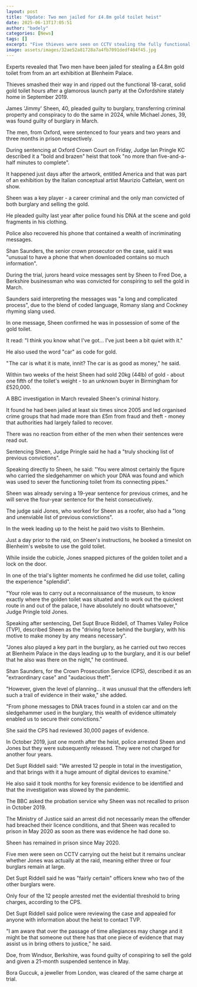 ```yaml
---
layout: post
title: "Update: Two men jailed for £4.8m gold toilet heist"
date: 2025-06-13T17:05:51
author: "badely"
categories: [News]
tags: []
excerpt: "Five thieves were seen on CCTV stealing the fully functional toilet from Blenheim Palace in 2019."
image: assets/images/32ae52a81728a7a4fb7091dedf404f45.jpg
---
```


Experts revealed that Two men have been jailed for stealing a £4.8m gold toilet from from an art exhibition at Blenheim Palace.

Thieves smashed their way in and ripped out the functional 18-carat, solid gold toilet hours after a glamorous launch party at the Oxfordshire stately home in September 2019.

James 'Jimmy' Sheen, 40, pleaded guilty to burglary, transferring criminal property and conspiracy to do the same in 2024, while Michael Jones, 39, was found guilty of burglary in March. 

The men, from Oxford, were sentenced to four years and two years and three months in prison respectively.

During sentencing at Oxford Crown Court on Friday, Judge Ian Pringle KC described it a "bold and brazen" heist that took "no more than five-and-a-half minutes to complete".

It happened just days after the artwork, entitled America and that was part of an exhibition by the Italian conceptual artist Maurizio Cattelan, went on show.

Sheen was a key player - a career criminal and the only man convicted of both burglary and selling the gold. 

He pleaded guilty last year after police found his DNA at the scene and gold fragments in his clothing.

Police also recovered his phone that contained a wealth of incriminating messages. 

Shan Saunders, the senior crown prosecutor on the case, said it was "unusual to have a phone that when downloaded contains so much information".

During the trial, jurors heard voice messages sent by Sheen to Fred Doe, a Berkshire businessman who was convicted for conspiring to sell the gold in March. 

Saunders said interpreting the messages was "a long and complicated process", due to the blend of coded language, Romany slang and Cockney rhyming slang used. 

In one message, Sheen confirmed he was in possession of some of the gold toilet. 

It read: "I think you know what I've got... I've just been a bit quiet with it." 

He also used the word "car" as code for gold.

" The car is what it is mate, innit? The car is as good as money," he said.

Within two weeks of the heist Sheen had sold 20kg (44lb) of gold - about one fifth of the toilet's weight - to an unknown buyer in Birmingham for £520,000. 

A BBC investigation in March revealed Sheen's criminal history. 

It found he had been jailed at least six times since 2005 and led organised crime groups that had made more than £5m from fraud and theft - money that authorities had largely failed to recover.

There was no reaction from either of the men when their sentences were read out.

Sentencing Sheen, Judge Pringle said he had a "truly shocking list of previous convictions". 

Speaking directly to Sheen, he said: "You were almost certainly the figure who carried the sledgehammer on which your DNA was found and which was used to sever the functioning toilet from its connecting pipes."

Sheen was already serving a 19-year sentence for previous crimes, and he will serve the four-year sentence for the heist consecutively. 

The judge said Jones, who worked for Sheen as a roofer, also had a "long and unenviable list of previous convictions". 

In the week leading up to the heist he paid two visits to Blenheim. 

Just a day prior to the raid, on Sheen's instructions, he booked a timeslot on Blenheim's website to use the gold toilet. 

While inside the cubicle, Jones snapped pictures of the golden toilet and a lock on the door. 

In one of the trial's lighter moments he confirmed he did use toilet, calling the experience "splendid". 

"Your role was to carry out a reconnaissance of the museum, to know exactly where the golden toilet was situated and to work out the quickest route in and out of the palace, I have absolutely no doubt whatsoever," Judge Pringle told Jones.

Speaking after sentencing, Det Supt Bruce Riddell, of Thames Valley Police (TVP), described Sheen as the "driving force behind the burglary, with his motive to make money by any means necessary".

"Jones also played a key part in the burglary, as he carried out two recces at Blenheim Palace in the days leading up to the burglary, and it is our belief that he also was there on the night," he continued.

Shan Saunders, for the Crown Prosecution Service (CPS), described it as an "extraordinary case" and "audacious theft".

"However, given the level of planning... it was unusual that the offenders left such a trail of evidence in their wake," she added. 

"From phone messages to DNA traces found in a stolen car and on the sledgehammer used in the burglary, this wealth of evidence ultimately enabled us to secure their convictions."

She said the CPS had reviewed 30,000 pages of evidence.

In October 2019, just one month after the heist, police arrested Sheen and Jones but they were subsequently released. They were not charged for another four years. 

Det Supt Riddell said: "We arrested 12 people in total in the investigation, and that brings with it a huge amount of digital devices to examine."

He also said it took months for key forensic evidence to be identified and that the investigation was slowed by the pandemic. 

The BBC asked the probation service why Sheen was not recalled to prison in October 2019. 

The Ministry of Justice said an arrest did not necessarily mean the offender had breached their licence conditions, and that Sheen was recalled to prison in May 2020 as soon as there was evidence he had done so. 

Sheen has remained in prison since May 2020. 

Five men were seen on CCTV carrying out the heist but it remains unclear whether Jones was actually at the raid, meaning either three or four burglars remain at large. 

Det Supt Riddell said he was "fairly certain" officers knew who two of the other burglars were.

Only four of the 12 people arrested met the evidential threshold to bring charges, according to the CPS. 

Det Supt Riddell said police were reviewing the case and appealed for anyone with information about the heist to contact TVP. 

"I am aware that over the passage of time allegiances may change and it might be that someone out there has that one piece of evidence that may assist us in bring others to justice," he said.

Doe, from Windsor, Berkshire, was found guilty of conspiring to sell the gold and given a 21-month suspended sentence in May. 

Bora Guccuk, a jeweller from London, was cleared of the same charge at trial. 

